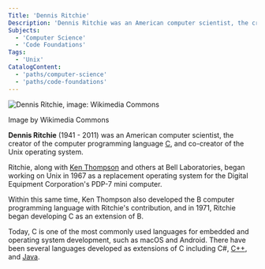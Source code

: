 ```yaml
---
Title: 'Dennis Ritchie'
Description: 'Dennis Ritchie was an American computer scientist, the creator of the computer programming language C, and co-creator of the Unix operating system.'
Subjects:
  - 'Computer Science'
  - 'Code Foundations'
Tags:
  - 'Unix'
CatalogContent:
  - 'paths/computer-science'
  - 'paths/code-foundations'
---
```


![Dennis Ritchie, image: Wikimedia Commons](https://raw.githubusercontent.com/Codecademy/docs/main/media/dennis_ritchie.png)

Image by Wikimedia Commons

**Dennis Ritchie** (1941 - 2011) was an American computer scientist, the creator of the computer programming language [C](https://www.codecademy.com/resources/docs/c), and co-creator of the Unix operating system.

Ritchie, along with [Ken Thompson](https://www.codecademy.com/resources/docs/general/historical-technical-figures/ken-thompson) and others at Bell Laboratories, began working on Unix in 1967 as a replacement operating system for the Digital Equipment Corporation's PDP-7 mini computer.

Within this same time, Ken Thompson also developed the B computer programming language with Ritchie's contribution, and in 1971, Ritchie began developing C as an extension of B.

Today, C is one of the most commonly used languages for embedded and operating system development, such as macOS and Android. There have been several languages developed as extensions of C including C#, [C++](https://www.codecademy.com/resources/docs/cpp), and [Java](https://www.codecademy.com/resources/docs/java).
